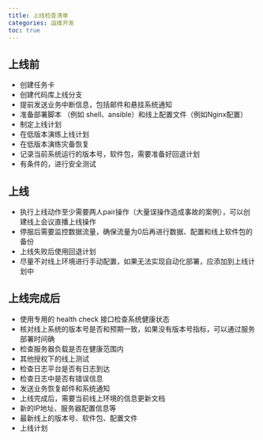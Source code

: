 ```yaml
---
title: 上线检查清单
categories: 运维开发
toc: true
---
```


## 上线前

- 创建任务卡
- 创建代码库上线分支
- 提前发送业务中断信息，包括邮件和悬挂系统通知
- 准备部署脚本 （例如 shell、ansible）和线上配置文件（例如Nginx配置）
- 制定上线计划
- 在低版本演练上线计划
- 在低版本演练灾备恢复
- 记录当前系统运行的版本号，软件包，需要准备好回退计划
- 有条件的，进行安全测试

## 上线

- 执行上线动作至少需要两人pair操作（大量误操作造成事故的案例），可以创建线上会议直播上线操作
- 停服后需要监控数据流量，确保流量为0后再进行数据、配置和线上软件包的备份
- 上线失败后使用回退计划
- 尽量不对线上环境进行手动配置，如果无法实现自动化部署，应添加到上线计划中

## 上线完成后

- 使用专用的 health check 接口检查系统健康状态
- 核对线上系统的版本号是否和预期一致，如果没有版本号指标，可以通过服务部署时间确
- 检查服务器负载是否在健康范围内
- 其他授权下的线上测试
- 检查日志平台是否有日志到达
- 检查日志中是否有错误信息
- 发送业务恢复邮件和系统通知
- 上线完成后，需要当前线上环境的信息更新文档
- 新的IP地址、服务器配置信息等
- 最新线上的版本号、软件包、配置文件
- 上线计划